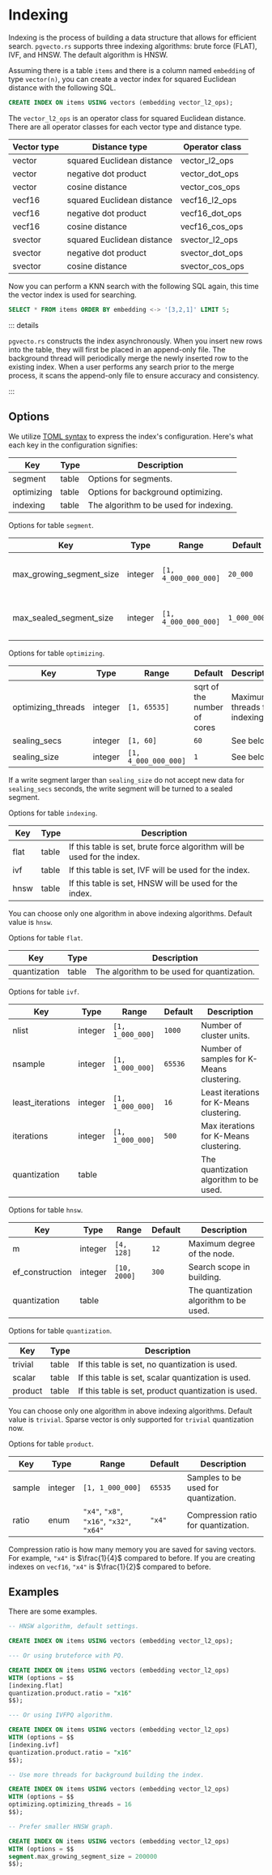 # Indexing

Indexing is the process of building a data structure that allows for efficient search. `pgvecto.rs` supports three indexing algorithms: brute force (FLAT), IVF, and HNSW. The default algorithm is HNSW.

Assuming there is a table `items` and there is a column named `embedding` of type `vector(n)`, you can create a vector index for squared Euclidean distance with the following SQL.

```sql
CREATE INDEX ON items USING vectors (embedding vector_l2_ops);
```

The `vector_l2_ops` is an operator class for squared Euclidean distance. There are all operator classes for each vector type and distance type.

| Vector type | Distance type              | Operator class  |
| ----------- | -------------------------- | --------------- |
| vector      | squared Euclidean distance | vector_l2_ops   |
| vector      | negative dot product       | vector_dot_ops  |
| vector      | cosine distance            | vector_cos_ops  |
| vecf16      | squared Euclidean distance | vecf16_l2_ops   |
| vecf16      | negative dot product       | vecf16_dot_ops  |
| vecf16      | cosine distance            | vecf16_cos_ops  |
| svector     | squared Euclidean distance | svector_l2_ops  |
| svector     | negative dot product       | svector_dot_ops |
| svector     | cosine distance            | svector_cos_ops |

Now you can perform a KNN search with the following SQL again, this time the vector index is used for searching.

```sql
SELECT * FROM items ORDER BY embedding <-> '[3,2,1]' LIMIT 5;
```

::: details

`pgvecto.rs` constructs the index asynchronously. When you insert new rows into the table, they will first be placed in an append-only file. The background thread will periodically merge the newly inserted row to the existing index. When a user performs any search prior to the merge process, it scans the append-only file to ensure accuracy and consistency.

:::

## Options

We utilize [TOML syntax](https://toml.io/en/v1.0.0) to express the index's configuration. Here's what each key in the configuration signifies:

| Key        | Type  | Description                            |
| ---------- | ----- | -------------------------------------- |
| segment    | table | Options for segments.                  |
| optimizing | table | Options for background optimizing.     |
| indexing   | table | The algorithm to be used for indexing. |

Options for table `segment`.

| Key                      | Type    | Range                | Default     | Description                           |
| ------------------------ | ------- | -------------------- | ----------- | ------------------------------------- |
| max_growing_segment_size | integer | `[1, 4_000_000_000]` | `20_000`    | Maximum size of unindexed vectors.    |
| max_sealed_segment_size  | integer | `[1, 4_000_000_000]` | `1_000_000` | Maximum size of vectors for indexing. |

Options for table `optimizing`.

| Key                | Type    | Range                | Default                     | Description                   |
| ------------------ | ------- | -------------------- | --------------------------- | ----------------------------- |
| optimizing_threads | integer | `[1, 65535]`         | sqrt of the number of cores | Maximum threads for indexing. |
| sealing_secs       | integer | `[1, 60]`            | `60`                        | See below.                    |
| sealing_size       | integer | `[1, 4_000_000_000]` | `1`                         | See below.                    |

If a write segment larger than `sealing_size` do not accept new data for `sealing_secs` seconds, the write segment will be turned to a sealed segment.

Options for table `indexing`.

| Key  | Type  | Description                                                             |
| ---- | ----- | ----------------------------------------------------------------------- |
| flat | table | If this table is set, brute force algorithm will be used for the index. |
| ivf  | table | If this table is set, IVF will be used for the index.                   |
| hnsw | table | If this table is set, HNSW will be used for the index.                  |

You can choose only one algorithm in above indexing algorithms. Default value is `hnsw`.

Options for table `flat`.

| Key          | Type  | Description                                |
| ------------ | ----- | ------------------------------------------ |
| quantization | table | The algorithm to be used for quantization. |

Options for table `ivf`.

| Key              | Type    | Range            | Default | Description                               |
| ---------------- | ------- | ---------------- | ------- | ----------------------------------------- |
| nlist            | integer | `[1, 1_000_000]` | `1000`  | Number of cluster units.                  |
| nsample          | integer | `[1, 1_000_000]` | `65536` | Number of samples for K-Means clustering. |
| least_iterations | integer | `[1, 1_000_000]` | `16`    | Least iterations for K-Means clustering.  |
| iterations       | integer | `[1, 1_000_000]` | `500`   | Max iterations for K-Means clustering.    |
| quantization     | table   |                  |         | The quantization algorithm to be used.    |

Options for table `hnsw`.

| Key             | Type    | Range        | Default | Description                            |
| --------------- | ------- | ------------ | ------- | -------------------------------------- |
| m               | integer | `[4, 128]`   | `12`    | Maximum degree of the node.            |
| ef_construction | integer | `[10, 2000]` | `300`   | Search scope in building.              |
| quantization    | table   |              |         | The quantization algorithm to be used. |

Options for table `quantization`.

| Key     | Type  | Description                                         |
| ------- | ----- | --------------------------------------------------- |
| trivial | table | If this table is set, no quantization is used.      |
| scalar  | table | If this table is set, scalar quantization is used.  |
| product | table | If this table is set, product quantization is used. |

You can choose only one algorithm in above indexing algorithms. Default value is `trivial`.
Sparse vector is only supported for `trivial` quantization now.

Options for table `product`.

| Key    | Type    | Range                                     | Default | Description                          |
| ------ | ------- | ----------------------------------------- | ------- | ------------------------------------ |
| sample | integer | `[1, 1_000_000]`                          | `65535` | Samples to be used for quantization. |
| ratio  | enum    | `"x4"`, `"x8"`, `"x16"`, `"x32"`, `"x64"` | `"x4"`  | Compression ratio for quantization.  |

Compression ratio is how many memory you are saved for saving vectors. For example, `"x4"` is $\frac{1}{4}$ compared to before. If you are creating indexes on `vecf16`, `"x4"` is $\frac{1}{2}$ compared to before.

## Examples

There are some examples.

```sql
-- HNSW algorithm, default settings.

CREATE INDEX ON items USING vectors (embedding vector_l2_ops);

--- Or using bruteforce with PQ.

CREATE INDEX ON items USING vectors (embedding vector_l2_ops)
WITH (options = $$
[indexing.flat]
quantization.product.ratio = "x16"
$$);

--- Or using IVFPQ algorithm.

CREATE INDEX ON items USING vectors (embedding vector_l2_ops)
WITH (options = $$
[indexing.ivf]
quantization.product.ratio = "x16"
$$);

-- Use more threads for background building the index.

CREATE INDEX ON items USING vectors (embedding vector_l2_ops)
WITH (options = $$
optimizing.optimizing_threads = 16
$$);

-- Prefer smaller HNSW graph.

CREATE INDEX ON items USING vectors (embedding vector_l2_ops)
WITH (options = $$
segment.max_growing_segment_size = 200000
$$);
```
